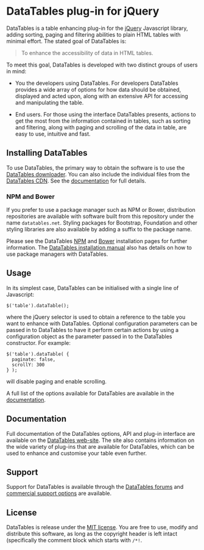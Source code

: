 <h1 id="datatables-plug-in-for-jquery">DataTables plug-in for jQuery</h1>

<p>DataTables is a table enhancing plug-in for the <a href="//jquery.com">jQuery</a> Javascript library, adding sorting, paging and filtering abilities to plain HTML tables with minimal effort. The stated goal of DataTables is:</p>

<blockquote>
  <p>To enhance the accessibility of data in HTML tables.</p>
</blockquote>

<p>To meet this goal, DataTables is developed with two distinct groups of users in mind:</p>

<ul>
<li><p>You the developers using DataTables. For developers DataTables provides a wide array of options for how data should be obtained, displayed and acted upon, along with an extensive API for accessing and manipulating the table.</p></li>
<li><p>End users. For those using the interface DataTables presents, actions to get the most from the information contained in tables, such as sorting and filtering, along with paging and scrolling of the data in table, are easy to use, intuitive and fast.</p></li>
</ul>

<h2 id="installing-datatables">Installing DataTables</h2>

<p>To use DataTables, the primary way to obtain the software is to use the <a href="//datatables.net/download">DataTables downloader</a>. You can also include the individual files from the <a href="//cdn.datatables.net">DataTables CDN</a>. See the <a href="//datatables.net/manual/installation">documentation</a> for full details.</p>

<h3 id="npm-and-bower">NPM and Bower</h3>

<p>If you prefer to use a package manager such as NPM or Bower, distribution repositories are available with software built from this repository under the name <code>datatables.net</code>. Styling packages for Bootstrap, Foundation and other styling libraries are also available by adding a suffix to the package name.</p>

<p>Please see the DataTables <a href="//datatables.net/download/npm">NPM</a> and <a href="//datatables.net/download/bower">Bower</a> installation pages for further information. The <a href="//datatables.net/manual/installation">DataTables installation manual</a> also has details on how to use package managers with DataTables.</p>

<h2 id="usage">Usage</h2>

<p>In its simplest case, DataTables can be initialised with a single line of Javascript:</p>

<pre><code class="js">$('table').dataTable();
</code></pre>

<p>where the jQuery selector is used to obtain a reference to the table you want to enhance with DataTables. Optional configuration parameters can be passed in to DataTables to have it perform certain actions by using a configuration object as the parameter passed in to the DataTables constructor. For example:</p>

<pre><code class="js">$('table').dataTable( {
  paginate: false,
  scrollY: 300
} );
</code></pre>

<p>will disable paging and enable scrolling.</p>

<p>A full list of the options available for DataTables are available in the <a href="//datatables.net">documentation</a>.</p>

<h2 id="documentation">Documentation</h2>

<p>Full documentation of the DataTables options, API and plug-in interface are available on the <a href="//datatables.net">DataTables web-site</a>. The site also contains information on the wide variety of plug-ins that are available for DataTables, which can be used to enhance and customise your table even further.</p>

<h2 id="support">Support</h2>

<p>Support for DataTables is available through the <a href="//datatables.net/forums">DataTables forums</a> and <a href="//datatables.net/support">commercial support options</a> are available.</p>

<h2 id="license">License</h2>

<p>DataTables is release under the <a href="//datatables.net/license">MIT license</a>. You are free to use, modify and distribute this software, as long as the copyright header is left intact (specifically the comment block which starts with <code>/*!</code>.</p>
